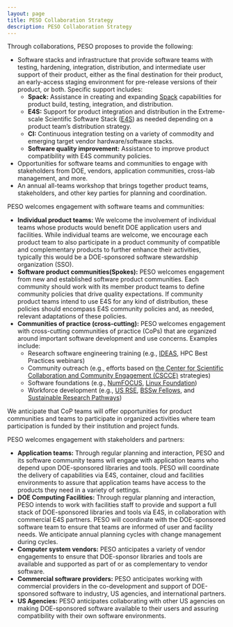 ```yaml
---
layout: page
title: PESO Collaboration Strategy
description: PESO Collaboration Strategy
---
```




Through collaborations, PESO proposes to provide the following:
- Software stacks and infrastructure that provide software teams with testing, hardening, integration, distribution, and intermediate user support of their product, either as the final destination for their product, an early-access staging environment for pre-release versions of their product, or both. Specific support includes:
    - **Spack:** Assistance in creating and expanding [Spack](https://spack.io) capabilities for product build, testing, integration, and distribution.
    - **E4S:** Support for product integration and distribution in the Extreme-scale Scientific Software Stack ([E4S](https://e4s.io)) as needed depending on a product team’s distribution strategy.
    - **CI:** Continuous integration testing on a variety of commodity and emerging target vendor hardware/software stacks.
    - **Software quality improvement:** Assistance to improve product compatibility with E4S community policies.
- Opportunities for software teams and communities to engage with stakeholders from DOE, vendors, application communities, cross-lab management, and more.
- An annual all-teams workshop that brings together product teams, stakeholders, and other key parties for planning and coordination.

PESO welcomes engagement with software teams and communities:
- **Individual product teams:** We welcome the involvement of individual teams whose products would benefit DOE application users and facilities. While individual teams are welcome, we encourage each product team to also participate in a product community of compatible and complementary products to further enhance their activities, typically this would be a DOE-sponsored software stewardship organization (SSO).
- **Software product communities(Spokes):** PESO welcomes engagement from new and established software product communities.  Each community should work with its member product teams to define community policies that drive quality expectations.  If community product teams intend to use E4S for any kind of distribution, these policies should encompass E4S community policies and, as needed, relevant adaptations of these policies.  
- **Communities of practice (cross-cutting):** PESO welcomes engagement with cross-cutting communities of practice (CoPs) that are organized around important software development and use concerns.  Examples include:
    - Research software engineering training (e.g., [IDEAS](https://ideas-productivity.org), HPC Best Practices webinars)
    - Community outreach (e.g., efforts based on [the Center for Scientific Collaboration and Community Engagement (CSCCE)](https://cscce.org) strategies)
    - Software foundations (e.g., [NumFOCUS](https://numfocus.org), [Linux Foundation](https://www.linuxfoundation.org))
    - Workforce development (e.g., [US RSE](https://us-rse.org), [BSSw Fellows](https://bssw.io/fellowship), and [Sustainable Research Pathways](https://bssw.io/events/sustainable-research-pathways-srp))

We anticipate that CoP teams will offer opportunities for product communities and teams to participate in organized activities where team participation is funded by their institution and project funds.

PESO welcomes engagement with stakeholders and partners:
- **Application teams:** Through regular planning and interaction, PESO and its software community teams will engage with application teams who depend upon DOE-sponsored libraries and tools.  PESO will coordinate the delivery of capabilities via E4S, container, cloud and facilities environments to assure that application teams have access to the products they need in a variety of settings.
- **DOE Computing Facilities:** Through regular planning and interaction, PESO intends to work with facilities staff to provide and support a full stack of DOE-sponsored libraries and tools via E4S, in collaboration with commercial E4S partners. PESO will coordinate with the DOE-sponsored software team to ensure that teams are informed of user and facility needs.  We anticipate annual planning cycles with change management during cycles.
- **Computer system vendors:** PESO anticipates a variety of vendor engagements to ensure that DOE-sponsor libraries and tools are available and supported as part of or as complementary to vendor software.
- **Commercial software providers:** PESO anticipates working with commercial providers in the co-development and support of DOE-sponsored software to industry, US agencies, and international partners.
- **US Agencies:** PESO anticipates collaborating with other US agencies on making DOE-sponsored software available to their users and assuring compatibility with their own software environments.
